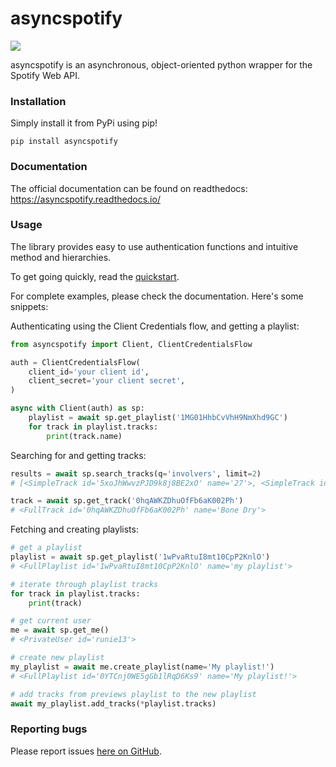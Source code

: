# asyncspotify

![](https://readthedocs.org/projects/asyncspotify/badge/?version=latest)

asyncspotify is an asynchronous, object-oriented python wrapper for the Spotify Web API.

### Installation
Simply install it from PyPi using pip!
```
pip install asyncspotify
```

### Documentation

The official documentation can be found on readthedocs: https://asyncspotify.readthedocs.io/

### Usage

The library provides easy to use authentication functions and intuitive method and hierarchies.

To get going quickly, read the [quickstart](https://asyncspotify.readthedocs.io/en/latest/quickstart.html).

For complete examples, please check the documentation. Here's some snippets:

Authenticating using the Client Credentials flow, and getting a playlist:
```py
from asyncspotify import Client, ClientCredentialsFlow

auth = ClientCredentialsFlow(
    client_id='your client id',
    client_secret='your client secret',
)

async with Client(auth) as sp:
    playlist = await sp.get_playlist('1MG01HhbCvVhH9NmXhd9GC')
    for track in playlist.tracks:
        print(track.name)
```

Searching for and getting tracks:
```py
results = await sp.search_tracks(q='involvers', limit=2)
# [<SimpleTrack id='5xoJhWwvzPJD9k8j8BE2xO' name='27'>, <SimpleTrack id='0WUTBejxPUhURFCFfSYbDc' name='Fighting My Fight'>]

track = await sp.get_track('0hqAWKZDhuOfFb6aK002Ph')
# <FullTrack id='0hqAWKZDhuOfFb6aK002Ph' name='Bone Dry'>
```

Fetching and creating playlists:
```py
# get a playlist
playlist = await sp.get_playlist('1wPvaRtuI8mt10CpP2KnlO')
# <FullPlaylist id='1wPvaRtuI8mt10CpP2KnlO' name='my playlist'>

# iterate through playlist tracks
for track in playlist.tracks:
    print(track)

# get current user
me = await sp.get_me()
# <PrivateUser id='runie13'>

# create new playlist
my_playlist = await me.create_playlist(name='My playlist!')
# <FullPlaylist id='0YTCnj0WE5gGb1lRqD6Ks9' name='My playlist!'>

# add tracks from previews playlist to the new playlist
await my_playlist.add_tracks(*playlist.tracks)
```

### Reporting bugs

Please report issues [here on GitHub](https://github.com/Run1e/asyncspotify/issues).